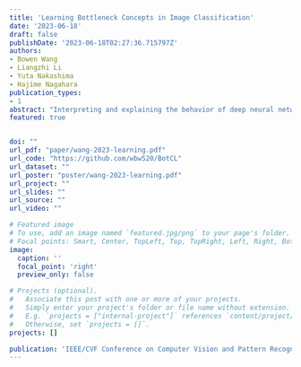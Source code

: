 ```yaml
---
title: 'Learning Bottleneck Concepts in Image Classification'
date: '2023-06-18'
draft: false
publishDate: '2023-06-18T02:27:36.715797Z'
authors:
- Bowen Wang
- Liangzhi Li
- Yuta Nakashima
- Hajime Nagahara
publication_types:
- 1
abstract: "Interpreting and explaining the behavior of deep neural networks is critical for many tasks. Explainable AI provides a way to address this challenge, mostly by providing per-pixel relevance to the decision. Yet, interpreting such explanations may require expert knowledge. Some recent attempts toward interpretability adopt a concept-based framework, giving a higher-level relationship between some concepts and model decisions. This paper proposes Bottleneck Concept Learner (BotCL), which represents an image solely by the presence/absence of concepts learned through training over the target task without explicit supervision over the concepts. It uses self-supervision and tailored regularizers so that learned concepts can be human-understandable. Using some image classification tasks as our testbed, we demonstrate BotCL\'s potential to rebuild neural networks for better interpretability."
featured: true


doi: ""
url_pdf: "paper/wang-2023-learning.pdf"
url_code: "https://github.com/wbw520/BotCL"
url_dataset: ""
url_poster: "poster/wang-2023-learning.pdf"
url_project: ""
url_slides: ""
url_source: ""
url_video: ""

# Featured image
# To use, add an image named `featured.jpg/png` to your page's folder.
# Focal points: Smart, Center, TopLeft, Top, TopRight, Left, Right, BottomLeft, Bottom, BottomRight.
image:
  caption: ''
  focal_point: 'right'
  preview_only: false

# Projects (optional).
#   Associate this post with one or more of your projects.
#   Simply enter your project's folder or file name without extension.
#   E.g. `projects = ["internal-project"]` references `content/project/deep-learning/index.md`.
#   Otherwise, set `projects = []`.
projects: []

publication: 'IEEE/CVF Conference on Computer Vision and Pattern Recognition (CVPR)'
---
```


